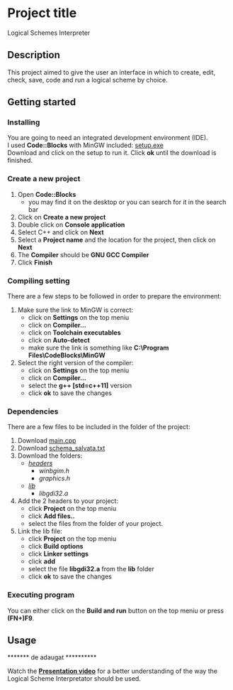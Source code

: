 # Project title
Logical Schemes Interpreter

## Description
This project aimed to give the user an interface in which to create, edit, check, save, code and run a logical scheme by choice.

## Getting started
### Installing
You are going to need an integrated development environment (IDE).  
I used **Code::Blocks** with MinGW included: [setup.exe](https://sourceforge.net/projects/codeblocks/files/Binaries/20.03/Windows/codeblocks-20.03mingw-setup.exe/download)  
Download and click on the setup to run it. Click **ok** until the download is finished.

### Create a new project
1. Open **Code::Blocks**
    * you may find it on the desktop or you can search for it in the search bar
2. Click on **Create a new project**
3. Double click on **Console application**
4. Select C++ and click on **Next**
5. Select a **Project name** and the location for the project, then click on **Next**
6. The **Compiler** should be **GNU GCC Compiler**
7. Click **Finish**

### Compiling setting
There are a few steps to be followed in order to prepare the environment:

1. Make sure the link to MinGW is correct:
    * click on **Settings** on the top meniu
    * click on **Compiler...**
    * click on **Toolchain executables**
    * click on **Auto-detect**
    * make sure the link is something like **C:\Program Files\CodeBlocks\MinGW**
2. Select the right version of the compiler:
    * click on **Settings** on the top meniu
    * click on **Compiler...**
    * select the **g++ [std=c++11]** version
    * click **ok** to save the changes

### Dependencies
There are a few files to be included in the folder of the project:

1. Download [main.cpp](main.cpp)
2. Download [schema_salvata.txt](schema_salvata.txt)
3. Download the folders:
    * *[headers](headers)*
        * *winbgim.h*
        * *graphics.h*
    * *[lib](lib)*
        * *libgdi32.a*
4. Add the 2 headers to your project:
    * click **Project** on the top meniu
    * click **Add files..**
    * select the files from the folder of your project.
5. Link the lib file:
    * click **Project** on the top meniu
    * click **Build options**
    * click **Linker settings**
    * click **add**
    * select the file **libgdi32.a** from the **lib** folder
    * click **ok** to save the changes

### Executing program
You can either click on the **Build and run** button on the top meniu or press **(FN+)F9**.

## Usage
******* de adaugat **********

Watch the **[Presentation video](<Interschem presentation.mkv>)** for a better understanding of the way the Logical Scheme Interpretator should be used.